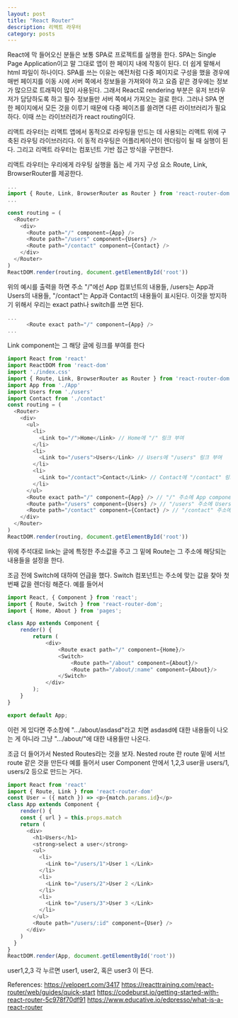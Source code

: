 ```yaml
---
layout: post
title: "React Router"
description: 리엑트 라우터
category: posts
---
```


React에 막 들어오신 분들은 보통 SPA로 프로젝트를 실행을 한다. SPA는 Single Page Application이고 말 그대로 앱이 한 페이지 내에 작동이 된다. 더 쉽게 말해서 html 파일이 하나이다. SPA를 쓰는 이유는 예전처럼 다중 페이지로 구성을 했을 경우에 매번 페이지를 이동 시에 서버 쪽에서 정보들을 가져와야 하고 요즘 같은 경우에는 정보가 많으므로 트래픽이 많이 사용된다. 그래서 React로 rendering 부분은 유저 브라우저가 담당하도록 하고 필수 정보들만 서버 쪽에서 가져오는 걸로 한다. 그러나 SPA 면 한 페이지에서 모든 것을 이루기 때문에 다중 페이즈를 쓸려면 다른 라이브러리가 필요하다. 이때 쓰는 라이브러리가 react routing이다.

리액트 라우터는 리액트 앱에서 동적으로 라우팅을 만드는 데 사용되는 리액트 위에 구축된 라우팅 라이브러리다. 이 동적 라우팅은 어플리케이션이 렌더링이 될 때 실행이 된다. 그리고 리액트 라우터는 컴포넌트 기반 접근 방식을 구현한다.

리액트 라우터는 우리에게 라우팅 실행을 돕는 세 가지 구성 요소 Route, Link, BrowserRouter를 제공한다.

```javascript
...
import { Route, Link, BrowserRouter as Router } from 'react-router-dom'
...

const routing = (
  <Router>
    <div>
      <Route path="/" component={App} />
      <Route path="/users" component={Users} />
      <Route path="/contact" component={Contact} />
    </div>
  </Router>
)
ReactDOM.render(routing, document.getElementById('root'))

```

위의 예시를 출력을 하면 주소 &quot;/&quot;에선 App 컴포넌트의 내용들, /users는 App과 Users의 내용들, &quot;/contact&quot;는 App과 Contact의 내용들이 표시된다.
이것을 방지하기 위해서 우리는 exact path나 switch를 쓰면 된다.

```javascript
...
      <Route exact path="/" component={App} />
...
```

Link component는 그 해당 글에 링크를 부여를 한다

```javascript 
import React from 'react'
import ReactDOM from 'react-dom'
import './index.css'
import { Route, Link, BrowserRouter as Router } from 'react-router-dom'
import App from './App'
import Users from './users'
import Contact from './contact'
const routing = (
  <Router>
    <div>
      <ul>
        <li>
          <Link to="/">Home</Link> // Home에 "/" 링크 부여
        </li>
        <li>
          <Link to="/users">Users</Link> // Users에 "/users" 링크 부여
        </li>
        <li>
          <Link to="/contact">Contact</Link> // Contact에 "/contact" 링크 부여
        </li>
      </ul>
      <Route exact path="/" component={App} /> // "/" 주소에 App component 출력
      <Route path="/users" component={Users} /> // "/users" 주소에 Users component 출력
      <Route path="/contact" component={Contact} /> // "/contact" 주소에 Contact component 출력
    </div>
  </Router>
)
ReactDOM.render(routing, document.getElementById('root'))
```

위에 주석대로 link는 글에 특정한 주소값을 주고 그 밑에 Route는 그 주소에 해당되는 내용들을 설정을 한다.

조금 전에 Switch에 대하여 언급을 했다. Switch 컴포넌트는 주소에 맞는 값을 찾아 첫 번째 값을 렌더링 해준다. 예를 들어서

```javascript
import React, { Component } from 'react';
import { Route, Switch } from 'react-router-dom';
import { Home, About } from 'pages';

class App extends Component {
    render() {
        return (
            <div>
                <Route exact path="/" component={Home}/>
                <Switch>
                    <Route path="/about" component={About}/>
                    <Route path="/about/:name" component={About}/>
                </Switch>
            </div>
        );
    }
}

export default App;
```

이런 게 있다면 주소창에 &quot;.../about/asdasd&quot;라고 치면 asdasd에 대한 내용들이 나오는 게 아니라 그냥 &quot;.../about/&quot;에 대한 내용들만 나온다.

조금 더 들어가서 Nested Routes라는 것을 보자.
Nested route 란 route 밑에 서브 route 같은 것을 만든다 예를 들어서 user Component 안에서 1,2,3 user을 users/1, users/2 등으로 만드는 거다.

```javascript
import React from 'react'
import { Route, Link } from 'react-router-dom'
const User = ({ match }) => <p>{match.params.id}</p>
class App extends Component {
    render() {
    const { url } = this.props.match
    return (
      <div>
        <h1>Users</h1>
        <strong>select a user</strong>
        <ul>
          <li>
            <Link to="/users/1">User 1 </Link>
          </li>
          <li>
            <Link to="/users/2">User 2 </Link>
          </li>
          <li>
            <Link to="/users/3">User 3 </Link>
          </li>
        </ul>
        <Route path="/users/:id" component={User} />
      </div>
    )
  }
}
ReactDOM.render(App, document.getElementById('root'))
```

user1,2,3 각 누르면 user1, user2, 혹은 user3 이 뜬다.

References:
<https://velopert.com/3417>
<https://reacttraining.com/react-router/web/guides/quick-start>
<https://codeburst.io/getting-started-with-react-router-5c978f70df91>
<https://www.educative.io/edpresso/what-is-a-react-router>